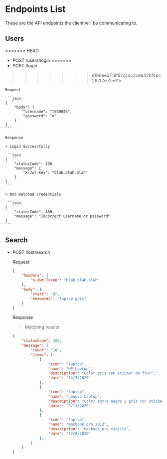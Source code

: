 # Endpoints List

These are the API endpoints the client will be communicating to.

## Users

<<<<<<< HEAD
* POST /users/login
=======
* POST /login
>>>>>>> efb6eed718f8124dc2ce942bf46c267f7ee2ed1b

    Request

    ```json
    {
        "body": {
            "username": "t030046",
            "password": "o"
        }
    }
    ```

    Response

    > Login Successfully

    ```json
    {
        "statusCode": 200,
        "message": {
            "X-Jwt-key": "blah.blah.blah"
        }
    }
    ```

    > Not matched credentials

    ```json
    {
        "statusCode": 400,
        "message": "Incorrect username or password"
    }
    ```

## Search

* POST /lost/search

    Request

    ```json
    {
        "headers": {
            "X-Jwt-Token": "blah.blah.blah"
        },
        "body": {
            "start": "0",
            "keywords": "laptop gris"
        }
    }
    ```

    Response

    > Matching results

    ```json
    {
        "statusCode": 200,
        "message": {
            "count": "16",
            "items": [
                {
                    "icon": "laptop",
                    "name": "HP Laptop",
                    "description": "Color gris con sticker de flor",
                    "date": "12/3/2020"
                },
                {
                    "icon": "laptop",
                    "name": "Lenovo Laptop",
                    "description": "Color entre negro y gris con sticker de flor",
                    "date": "5/11/2020"
                },
                {
                    "icon": "laptop",
                    "name": "macbook pro 2012",
                    "description": "macbook pro viejita",
                    "date": "22/6/2020"
                },
            ]
        }
    }
    ```
